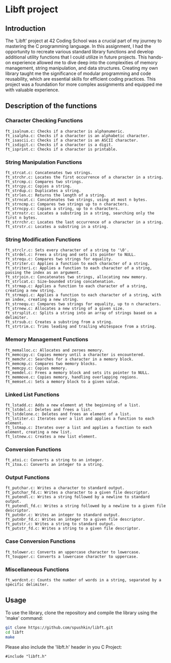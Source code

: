 # Libft project

## Introduction

The 'Libft' project at 42 Coding School was a crucial part of my journey to mastering the C programming language. In this assignment, I had the opportunity to recreate various standard library functions and develop additional utility functions that I could utilize in future projects. This hands-on experience allowed me to dive deep into the complexities of memory management, string manipulation, and data structures. Creating my own library taught me the significance of modular programming and code reusability, which are essential skills for efficient coding practices. This project was a foundation for more complex assignments and equipped me with valuable experience.

## Description of the functions

### Character Checking Functions

    ft_isalnum.c: Checks if a character is alphanumeric.
    ft_isalpha.c: Checks if a character is an alphabetic character.
    ft_isascii.c: Checks if a character is an ASCII character.
    ft_isdigit.c: Checks if a character is a digit.
    ft_isprint.c: Checks if a character is printable.

### String Manipulation Functions

    ft_strcat.c: Concatenates two strings.
    ft_strchr.c: Locates the first occurrence of a character in a string.
    ft_strcmp.c: Compares two strings.
    ft_strcpy.c: Copies a string.
    ft_strdup.c: Duplicates a string.
    ft_strlen.c: Returns the length of a string.
    ft_strncat.c: Concatenates two strings, using at most n bytes.
    ft_strncmp.c: Compares two strings up to n characters.
    ft_strncpy.c: Copies a string, up to n characters.
    ft_strnstr.c: Locates a substring in a string, searching only the first n bytes.
    ft_strrchr.c: Locates the last occurrence of a character in a string.
    ft_strstr.c: Locates a substring in a string.

### String Modification Functions

    ft_strclr.c: Sets every character of a string to '\0'.
    ft_strdel.c: Frees a string and sets its pointer to NULL.
    ft_strequ.c: Compares two strings for equality.
    ft_striter.c: Applies a function to each character of a string.
    ft_striteri.c: Applies a function to each character of a string, passing the index as an argument.
    ft_strjoin.c: Concatenates two strings, allocating new memory.
    ft_strlcat.c: Size-bounded string concatenation.
    ft_strmap.c: Applies a function to each character of a string, creating a new string.
    ft_strmapi.c: Applies a function to each character of a string, with an index, creating a new string.
    ft_strnequ.c: Compares two strings for equality, up to n characters.
    ft_strnew.c: Allocates a new string of a given size.
    ft_strsplit.c: Splits a string into an array of strings based on a delimiter.
    ft_strsub.c: Creates a substring from a string.
    ft_strtrim.c: Trims leading and trailing whitespace from a string.

### Memory Management Functions

    ft_memalloc.c: Allocates and zeroes memory.
    ft_memccpy.c: Copies memory until a character is encountered.
    ft_memchr.c: Searches for a character in a memory block.
    ft_memcmp.c: Compares two memory blocks.
    ft_memcpy.c: Copies memory.
    ft_memdel.c: Frees a memory block and sets its pointer to NULL.
    ft_memmove.c: Copies memory, handling overlapping regions.
    ft_memset.c: Sets a memory block to a given value.

### Linked List Functions

    ft_lstadd.c: Adds a new element at the beginning of a list.
    ft_lstdel.c: Deletes and frees a list.
    ft_lstdelone.c: Deletes and frees an element of a list.
    ft_lstiter.c: Iterates over a list and applies a function to each element.
    ft_lstmap.c: Iterates over a list and applies a function to each element, creating a new list.
    ft_lstnew.c: Creates a new list element.

### Conversion Functions

    ft_atoi.c: Converts a string to an integer.
    ft_itoa.c: Converts an integer to a string.

### Output Functions

    ft_putchar.c: Writes a character to standard output.
    ft_putchar_fd.c: Writes a character to a given file descriptor.
    ft_putendl.c: Writes a string followed by a newline to standard output.
    ft_putendl_fd.c: Writes a string followed by a newline to a given file descriptor.
    ft_putnbr.c: Writes an integer to standard output.
    ft_putnbr_fd.c: Writes an integer to a given file descriptor.
    ft_putstr.c: Writes a string to standard output.
    ft_putstr_fd.c: Writes a string to a given file descriptor.

### Case Conversion Functions

    ft_tolower.c: Converts an uppercase character to lowercase.
    ft_toupper.c: Converts a lowercase character to uppercase.

### Miscellaneous Functions

    ft_wordcnt.c: Counts the number of words in a string, separated by a specific delimiter.
## Usage

To use the library, clone the repository and compile the library using the 'make' command:

```bash
git clone https://github.com/spushkin/libft.git
cd libft
make
```
Please also include the 'libft.h' header in you C Project:

```console
#include "libft.h"
```
